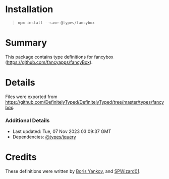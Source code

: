 # Installation
> `npm install --save @types/fancybox`

# Summary
This package contains type definitions for fancybox (https://github.com/fancyapps/fancyBox).

# Details
Files were exported from https://github.com/DefinitelyTyped/DefinitelyTyped/tree/master/types/fancybox.

### Additional Details
 * Last updated: Tue, 07 Nov 2023 03:09:37 GMT
 * Dependencies: [@types/jquery](https://npmjs.com/package/@types/jquery)

# Credits
These definitions were written by [Boris Yankov](https://github.com/borisyankov), and [SPWizard01](https://github.com/SPWizard01).

